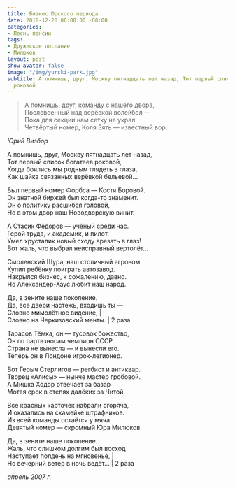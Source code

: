 ```yaml
---
title: Бизнес Юрского периода
date: 2018-12-28 00:00:00 -08:00
categories:
- Песнь пенсии
tags:
- Дружеское послание
- Милюков
layout: post
show-avatar: false
image: "/img/yurski-park.jpg"
subtitle: А помнишь, друг, Москву пятнадцать лет назад, Тот первый список богатеев
  роковой
---
```


> А помнишь, друг, команду с нашего двора,  
> Послевоенный над верёвкой волейбол —  
> Пока для секции нам сетку не украл  
> Четвёртый номер, Коля Зять — известный вор.  

_Юрий Визбор_

А помнишь, друг, Москву пятнадцать лет назад,  
Тот первый список богатеев роковой,  
Когда боялись мы родным глядеть в глаза,  
Как шайка связанных верёвкой бельевой...  

Был первый номер Форбса — Костя Боровой.  
Он знатной биржей был когда-то знаменит.  
Он о политику расшибся головой,  
Но в этом двор наш Новодворскую винит.  

А Стасик Фёдоров — учёный среди нас.  
Герой труда, и академик, и пилот.  
Умел хрусталик новый сходу врезать в глаз!  
Вот жаль, что выбрал неисправный вертолёт...  

Смоленский Шура, наш столичный агроном.  
Купил ребёнку поиграть автозавод.  
Накрылся бизнес, к сожалению, давно.  
Но Александер-Хаус любит наш народ.  

Да, в зените наше поколение.  
Да, все двери настежь, входишь ты —  
Словно мимолётное видение, |  
Словно на Черкизовский менты. | 2 раза  

Тарасов Тёмка, он — тусовок божество,  
Он по партвзносам чемпион СССР.  
Страна не вынесла — и вынесли его.  
Теперь он в Лондоне игрок-легионер.  

Вот Герыч Стерлигов — регбист и антиквар.  
Творец «Алисы» — нынче мастер гробовой.  
А Мишка Ходор отвечает за базар  
Мотая срок в степях далёких за Читой.  

Все красных карточек набрали сгоряча,  
И оказались на скамейке штрафников.  
Из всей команды остаётся у мяча  
Девятый номер — скромный Юра Милюков.  

Да, в зените наше поколение.  
Жаль, что слишком долгим был восход  
Наступает полдень на мгновенье, |  
Но вечерний ветер в ночь ведёт... | 2 раза  

_апрель 2007 г._
